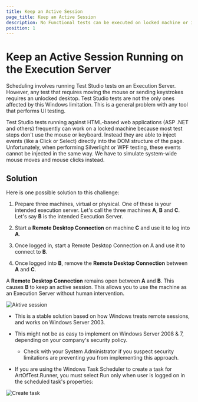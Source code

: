 ```yaml
---
title: Keep an Active Session
page_title: Keep an Active Session
description: No Functional tests can be executed on locked machine or inactive desktop session. This is a possible solution how to configure few machines to keep an active session on one of the machines. 
position: 1
---
```

# Keep an Active Session Running on the Execution Server

Scheduling involves running Test Studio tests on an Execution Server. However, any test that requires moving the mouse or sending keystrokes requires an unlocked desktop. Test Studio tests are not the only ones affected by this Windows limitation. This is a general problem with any tool that performs UI testing.

Test Studio tests running against HTML-based web applications (ASP .NET and others) frequently can work on a locked machine because most test steps don't use the mouse or keyboard. Instead they are able to inject events (like a Click or Select) directly into the DOM structure of the page. Unfortunately, when performing Silverlight or WPF testing, these events cannot be injected in the same way. We have to simulate system-wide mouse moves and mouse clicks instead.

## Solution

Here is one possible solution to this challenge:

1. Prepare three machines, virtual or physical. One of these is your intended execution server. Let's call the three machines **A**, **B** and **C**. Let's say **B** is the intended Execution Server.

2. Start a **Remote Desktop Connection** on machine **C** and use it to log into **A**.

3. Once logged in, start a Remote Desktop Connection on A and use it to connect to **B**.

4. Once logged into **B**, remove the **Remote Desktop Connection** between **A** and **C**.

A **Remote Desktop Connection** remains open between **A** and **B**. This causes **B** to keep an active session. This allows you to use the machine as an Execution Server without human intervention.

![Aktive session][1]

* This is a stable solution based on how Windows treats remote sessions, and works on Windows Server 2003.

* This might not be as easy to implement on Windows Server 2008 & 7, depending on your company's security policy.

	* Check with your System Administrator if you suspect security limitations are preventing you from implementing this approach.

* If you are using the Windows Task Scheduler to create a task for ArtOfTest.Runner, you must select Run only when user is logged on in the scheduled task's properties:

![Create task][2]

[1]: /img/knowledge-base/scheduling-kb/keep-active-session/fig1.png
[2]: /img/knowledge-base/scheduling-kb/keep-active-session/fig2.png